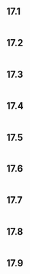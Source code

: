 
## 17.1  
 ```{include} ./17/17.1.md
 ``` 

## 17.2  
 ```{include} ./17/17.2.md
 ``` 

## 17.3  
 ```{include} ./17/17.3.md
 ``` 

## 17.4  
 ```{include} ./17/17.4.md
 ``` 

## 17.5  
 ```{include} ./17/17.5.md
 ``` 

## 17.6  
 ```{include} ./17/17.6.md
 ``` 

## 17.7  
 ```{include} ./17/17.7.md
 ``` 

## 17.8  
 ```{include} ./17/17.8.md
 ``` 

## 17.9  
 ```{include} ./17/17.9.md
 ``` 
